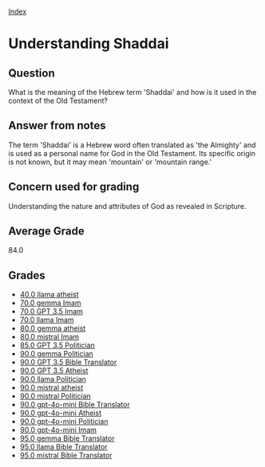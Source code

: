 
[Index](../index.md)
# Understanding Shaddai
## Question
What is the meaning of the Hebrew term 'Shaddai' and how is it used in the context of the Old Testament?

## Answer from notes
The term 'Shaddai' is a Hebrew word often translated as 'the Almighty' and is used as a personal name for God in the Old Testament. Its specific origin is not known, but it may mean 'mountain' or 'mountain range.'

## Concern used for grading
Understanding the nature and attributes of God as revealed in Scripture.

## Average Grade
84.0

## Grades
 * [40.0 llama atheist](../answers/llama_atheist/Understanding_Shaddai.md)
 * [70.0 gemma Imam](../answers/gemma_Imam/Understanding_Shaddai.md)
 * [70.0 GPT 3.5 Imam](../answers/GPT_3.5_Imam/Understanding_Shaddai.md)
 * [70.0 llama Imam](../answers/llama_Imam/Understanding_Shaddai.md)
 * [80.0 gemma atheist](../answers/gemma_atheist/Understanding_Shaddai.md)
 * [80.0 mistral Imam](../answers/mistral_Imam/Understanding_Shaddai.md)
 * [85.0 GPT 3.5 Politician](../answers/GPT_3.5_Politician/Understanding_Shaddai.md)
 * [90.0 gemma Politician](../answers/gemma_Politician/Understanding_Shaddai.md)
 * [90.0 GPT 3.5 Bible Translator](../answers/GPT_3.5_Bible_Translator/Understanding_Shaddai.md)
 * [90.0 GPT 3.5 Atheist](../answers/GPT_3.5_Atheist/Understanding_Shaddai.md)
 * [90.0 llama Politician](../answers/llama_Politician/Understanding_Shaddai.md)
 * [90.0 mistral atheist](../answers/mistral_atheist/Understanding_Shaddai.md)
 * [90.0 mistral Politician](../answers/mistral_Politician/Understanding_Shaddai.md)
 * [90.0 gpt-4o-mini Bible Translator](../answers/gpt-4o-mini_Bible_Translator/Understanding_Shaddai.md)
 * [90.0 gpt-4o-mini Atheist](../answers/gpt-4o-mini_Atheist/Understanding_Shaddai.md)
 * [90.0 gpt-4o-mini Politician](../answers/gpt-4o-mini_Politician/Understanding_Shaddai.md)
 * [90.0 gpt-4o-mini Imam](../answers/gpt-4o-mini_Imam/Understanding_Shaddai.md)
 * [95.0 gemma Bible Translator](../answers/gemma_Bible_Translator/Understanding_Shaddai.md)
 * [95.0 llama Bible Translator](../answers/llama_Bible_Translator/Understanding_Shaddai.md)
 * [95.0 mistral Bible Translator](../answers/mistral_Bible_Translator/Understanding_Shaddai.md)
